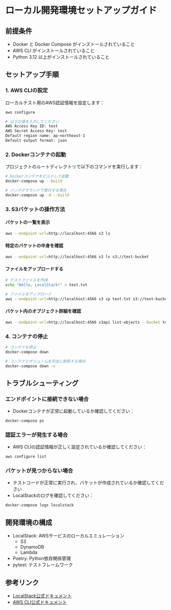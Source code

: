 # ローカル開発環境セットアップガイド

## 前提条件
- Docker と Docker Compose がインストールされていること
- AWS CLI がインストールされていること
- Python 3.12 以上がインストールされていること

## セットアップ手順

### 1. AWS CLIの設定
ローカルテスト用のAWS認証情報を設定します：
```bash
aws configure

# 以下の値を入力してください
AWS Access Key ID: test
AWS Secret Access Key: test
Default region name: ap-northeast-1
Default output format: json
```

### 2. Dockerコンテナの起動
プロジェクトのルートディレクトリで以下のコマンドを実行します：
```bash
# Dockerコンテナをビルドして起動
docker-compose up --build

# バックグラウンドで実行する場合
docker-compose up -d --build
```

### 3. S3バケットの操作方法

#### バケットの一覧を表示
```bash
aws --endpoint-url=http://localhost:4566 s3 ls
```

#### 特定のバケットの中身を確認
```bash
aws --endpoint-url=http://localhost:4566 s3 ls s3://test-bucket
```

#### ファイルをアップロードする
```bash
# テストファイルを作成
echo "Hello, LocalStack!" > test.txt

# ファイルをアップロード
aws --endpoint-url=http://localhost:4566 s3 cp test.txt s3://test-bucket/
```

#### バケット内のオブジェクト詳細を確認
```bash
aws --endpoint-url=http://localhost:4566 s3api list-objects --bucket test-bucket
```

### 4. コンテナの停止
```bash
# コンテナを停止
docker-compose down

# コンテナとボリュームを完全に削除する場合
docker-compose down -v
```

## トラブルシューティング

### エンドポイントに接続できない場合
- Dockerコンテナが正常に起動しているか確認してください：
```bash
docker-compose ps
```

### 認証エラーが発生する場合
- AWS CLIの認証情報が正しく設定されているか確認してください：
```bash
aws configure list
```

### バケットが見つからない場合
- テストコードが正常に実行され、バケットが作成されているか確認してください
- LocalStackのログを確認してください：
```bash
docker-compose logs localstack
```

## 開発環境の構成
- LocalStack: AWSサービスのローカルエミュレーション
  - S3
  - DynamoDB
  - Lambda
- Poetry: Python依存関係管理
- pytest: テストフレームワーク

## 参考リンク
- [LocalStack公式ドキュメント](https://docs.localstack.cloud/overview/)
- [AWS CLI公式ドキュメント](https://aws.amazon.com/cli/) 